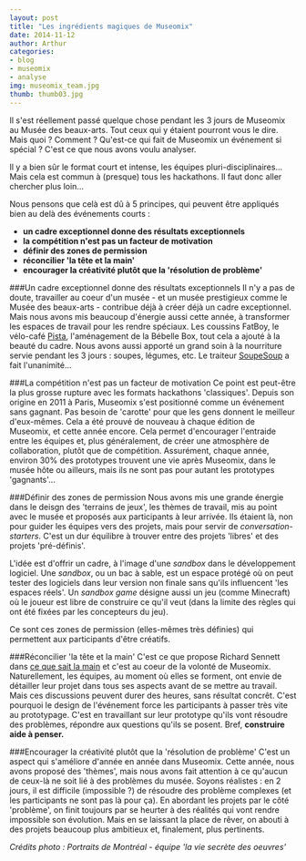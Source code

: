 ```yaml
---
layout: post
title: "Les ingrédients magiques de Museomix"
date: 2014-11-12
author: Arthur
categories:
- blog
- museomix
- analyse 
img: museomix_team.jpg
thumb: thumb03.jpg
---
```


Il s'est réellement passé quelque chose pendant les 3 jours de Museomix au Musée des beaux-arts. Tout ceux qui y étaient pourront vous le dire. Mais quoi ? Comment ? Qu'est-ce qui fait de Museomix un événement si spécial ? C'est ce que nous avons voulu analyser. 

Il y a bien sûr le format court et intense, les équipes pluri-disciplinaires... Mais cela est commun à (presque) tous les hackathons. Il faut donc aller chercher plus loin... 

 <!--more-->

Nous pensons que celà est dû à 5 principes, qui peuvent être appliqués bien au delà des événements courts : 

+ **un cadre exceptionnel donne des résultats exceptionnels** 
+ **la compétition n'est pas un facteur de motivation** 
+ **définir des zones de permission** 
+ **réconcilier 'la tête et la main'**
+ **encourager la créativité plutôt que la 'résolution de problème'**

###Un cadre exceptionnel donne des résultats exceptionnels 
Il n'y a pas de doute, travailler au coeur d'un musée - et un musée prestigieux comme le Musée des beaux-arts - contribue déjà à créer déjà un cadre exceptionnel. Mais nous avons mis beaucoup d'énergie aussi cette année, à transformer les espaces de travail pour les rendre spéciaux. Les coussins FatBoy, le vélo-café [Pista](https://www.facebook.com/cafepista), l'aménagement de la Bébelle Box, tout cela a ajouté à la beauté du cadre. Nous avons aussi apporté un grand soin à la nourriture servie pendant les 3 jours : soupes, légumes, etc. Le traiteur [SoupeSoup](http://www.soupesoup.com/) a fait l'unanimité... 

###La compétition n'est pas un facteur de motivation 
Ce point est peut-être la plus grosse rupture avec les formats hackathons 'classiques'. Depuis son origine en 2011 à Paris, Museomix s'est positionné comme un événement sans gagnant. Pas besoin de 'carotte' pour que les gens donnent le meilleur d'eux-mêmes. Cela a été prouvé de nouveau à chaque édition de Museomix, et cette année encore. Cela permet d'encourager l'entraide entre les équipes et, plus généralement, de créer une atmosphère de collaboration, plutôt que de compétition. Assurément, chaque année, environ 30% des prototypes trouvent une vie après Museomix, dans le musée hôte ou ailleurs, mais ils ne sont pas pour autant les prototypes 'gagnants'...  

###Définir des zones de permission 
Nous avons mis une grande énergie dans le deisgn des 'terrains de jeux', les thèmes de travail, mis au point avec le musée et proposés aux participants à leur arrivée. Ils étaient là, non pour guider les équipes vers des projets, mais pour servir de *conversation-starters*. C'est un dur équilibre à trouver entre des projets 'libres' et des projets 'pré-définis'. 

L'idée est d'offrir un cadre, à l'image d'une *sandbox* dans le développement logiciel. Une *sandbox*, ou un bac à sable, est un espace protégé où on peut tester des logiciels dans leur version non finale sans qu'ils influencent 'les espaces réels'. Un *sandbox game* désigne aussi un jeu (comme Minecraft) où le joueur est libre de construire ce qu'il veut (dans la limite des règles qui ont été fixées par les concepteurs du jeu). 

Ce sont ces zones de permission (elles-mêmes très définies) qui permettent aux participants d'être créatifs. 

###Réconcilier 'la tête et la main'
C'est ce que propose Richard Sennett dans [ce que sait la main](http://fr.wikipedia.org/wiki/Richard_Sennett) et c'est au coeur de la volonté de Museomix. Naturellement, les équipes, au moment où elles se forment, ont envie de détailler leur projet dans tous ses aspects avant de se mettre au travail. Mais ces discussions peuvent durer des heures, sans résultat concrêt. C'est pourquoi le design de l'événement force les participants à passer très vite au prototypage. C'est en travaillant sur leur prototype qu'ils vont résoudre des problèmes, répondre aux questions qu'ils se posent. Bref, **construire aide à penser.** 

###Encourager la créativité plutôt que la 'résolution de problème'
C'est un aspect qui s'améliore d'année en année dans Museomix. Cette année, nous avons proposé des 'thèmes', mais nous avons fait attention à ce qu'aucun de ceux-là ne soit lié à des problèmes du musée. Soyons réalistes : en 2 jours, il est difficile (impossible ?) de résoudre des problème complexes (et les participants ne sont pas là pour ça). En abordant les projets par le côté 'problème', on finit toujours par se heurter à des réalités qui vont rendre impossible son évolution. Mais en se laissant la place de rêver, on abouti à des projets beaucoup plus ambitieux et, finalement, plus pertinents. 

*Crédits photo : Portraits de Montréal - équipe 'la vie secrète des oeuvres'*
